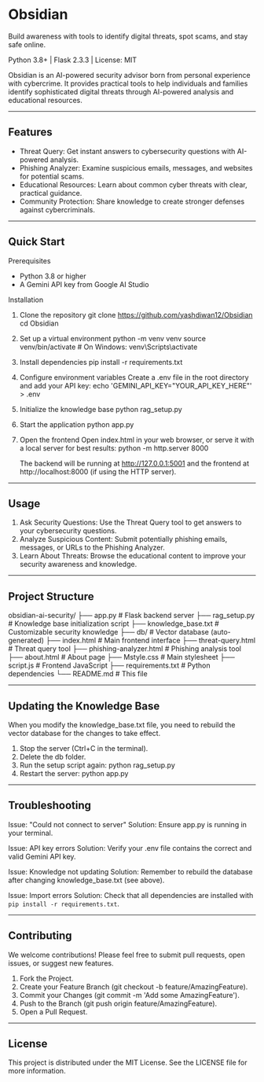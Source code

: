 Obsidian
=================================================

Build awareness with tools to identify digital threats, spot scams, and stay safe online.

Python 3.8+ | Flask 2.3.3 | License: MIT

Obsidian is an AI-powered security advisor born from personal experience with cybercrime. It provides practical tools to help individuals and families identify sophisticated digital threats through AI-powered analysis and educational resources.


-------------------------------------------------
Features
-------------------------------------------------

* Threat Query: Get instant answers to cybersecurity questions with AI-powered analysis.
* Phishing Analyzer: Examine suspicious emails, messages, and websites for potential scams.
* Educational Resources: Learn about common cyber threats with clear, practical guidance.
* Community Protection: Share knowledge to create stronger defenses against cybercriminals.

-------------------------------------------------
Quick Start
-------------------------------------------------

Prerequisites
* Python 3.8 or higher
* A Gemini API key from Google AI Studio

Installation
1. Clone the repository
   git clone https://github.com/yashdiwan12/Obsidian
   cd Obsidian

2. Set up a virtual environment
   python -m venv venv
   source venv/bin/activate  # On Windows: venv\Scripts\activate

3. Install dependencies
   pip install -r requirements.txt

4. Configure environment variables
   Create a .env file in the root directory and add your API key:
   echo 'GEMINI_API_KEY="YOUR_API_KEY_HERE"' > .env

5. Initialize the knowledge base
   python rag_setup.py

6. Start the application
   python app.py

7. Open the frontend
   Open index.html in your web browser, or serve it with a local server for best results:
   python -m http.server 8000
   
   The backend will be running at http://127.0.0.1:5001 and the frontend at http://localhost:8000 (if using the HTTP server).

-------------------------------------------------
Usage
-------------------------------------------------

1. Ask Security Questions: Use the Threat Query tool to get answers to your cybersecurity questions.
2. Analyze Suspicious Content: Submit potentially phishing emails, messages, or URLs to the Phishing Analyzer.
3. Learn About Threats: Browse the educational content to improve your security awareness and knowledge.

-------------------------------------------------
Project Structure
-------------------------------------------------

obsidian-ai-security/
├── app.py               # Flask backend server
├── rag_setup.py         # Knowledge base initialization script
├── knowledge_base.txt   # Customizable security knowledge
├── db/                  # Vector database (auto-generated)
├── index.html           # Main frontend interface
├── threat-query.html    # Threat query tool
├── phishing-analyzer.html # Phishing analysis tool
├── about.html           # About page
├── Mstyle.css           # Main stylesheet
├── script.js            # Frontend JavaScript
├── requirements.txt     # Python dependencies
└── README.md            # This file

-------------------------------------------------
Updating the Knowledge Base
-------------------------------------------------

When you modify the knowledge_base.txt file, you need to rebuild the vector database for the changes to take effect.

1. Stop the server (Ctrl+C in the terminal).
2. Delete the db folder.
3. Run the setup script again:
   python rag_setup.py
4. Restart the server:
   python app.py

-------------------------------------------------
Troubleshooting
-------------------------------------------------

Issue: "Could not connect to server"
Solution: Ensure app.py is running in your terminal.

Issue: API key errors
Solution: Verify your .env file contains the correct and valid Gemini API key.

Issue: Knowledge not updating
Solution: Remember to rebuild the database after changing knowledge_base.txt (see above).

Issue: Import errors
Solution: Check that all dependencies are installed with `pip install -r requirements.txt`.

-------------------------------------------------
Contributing
-------------------------------------------------

We welcome contributions! Please feel free to submit pull requests, open issues, or suggest new features.

1. Fork the Project.
2. Create your Feature Branch (git checkout -b feature/AmazingFeature).
3. Commit your Changes (git commit -m 'Add some AmazingFeature').
4. Push to the Branch (git push origin feature/AmazingFeature).
5. Open a Pull Request.

-------------------------------------------------
License
-------------------------------------------------

This project is distributed under the MIT License. See the LICENSE file for more information.

